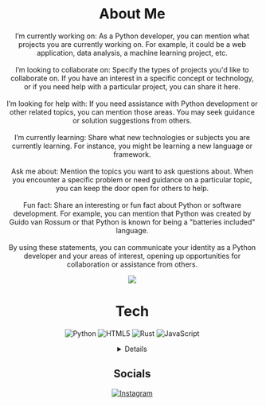 
<div align="center">
  
# About Me
I’m currently working on: As a Python developer, you can mention what projects you are currently working on. For example, it could be a web application, data analysis, a machine learning project, etc.<br><br>I’m looking to collaborate on: Specify the types of projects you'd like to collaborate on. If you have an interest in a specific concept or technology, or if you need help with a particular project, you can share it here.<br><br>I’m looking for help with: If you need assistance with Python development or other related topics, you can mention those areas. You may seek guidance or solution suggestions from others.<br><br>I’m currently learning: Share what new technologies or subjects you are currently learning. For instance, you might be learning a new language or framework.<br><br>Ask me about: Mention the topics you want to ask questions about. When you encounter a specific problem or need guidance on a particular topic, you can keep the door open for others to help.<br><br>Fun fact: Share an interesting or fun fact about Python or software development. For example, you can mention that Python was created by Guido van Rossum or that Python is known for being a "batteries included" language.<br><br>By using these statements, you can communicate your identity as a Python developer and your areas of interest, opening up opportunities for collaboration or assistance from others.

[![](https://visitcount.itsvg.in/api?id=adriesxyz&icon=9&color=3)](https://visitcount.itsvg.in)


  
# Tech
![Python](https://img.shields.io/badge/python-3670A0?style=flat-square&logo=python&logoColor=ffdd54) ![HTML5](https://img.shields.io/badge/html5-%23E34F26.svg?style=flat-square&logo=html5&logoColor=white) ![Rust](https://img.shields.io/badge/rust-%23000000.svg?style=flat-square&logo=rust&logoColor=white) ![JavaScript](https://img.shields.io/badge/javascript-%23323330.svg?style=flat-square&logo=javascript&logoColor=%23F7DF1E)


<details>


# Stats
![](https://github-readme-stats.vercel.app/api?username=adriesxyz&theme=dark&hide_border=false&include_all_commits=true&count_private=true)<br/>
![](https://github-readme-streak-stats.herokuapp.com/?user=adriesxyz&theme=dark&hide_border=false)<br/>
![](https://github-contributor-stats.vercel.app/api?username=adriesxyz&limit=5&theme=dark&combine_all_yearly_contributions=true)

</details>

## Socials
[![Instagram](https://img.shields.io/badge/Instagram-%23E4405F.svg?logo=Instagram&logoColor=white)](https://instagram.com/adries) 

